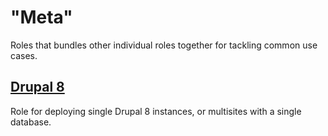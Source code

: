 # "Meta"
Roles that bundles other individual roles together for tackling common use cases.
<!--TOC-->
## [Drupal 8](deploy-drupal8/README.md)
Role for deploying single Drupal 8 instances, or multisites with a single database.
<!--ENDTOC-->
